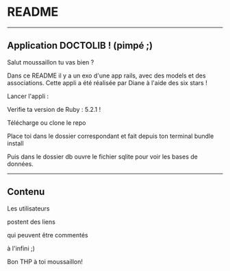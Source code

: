 # README

--------------------------------------------------------------------------------------
Application DOCTOLIB ! (pimpé ;) 
--------------------------------------------------------------------------------------

Salut moussaillon tu vas bien ? 

Dans ce README il y a un exo d'une app rails, avec des models et des associations. Cette appli a été réalisée par Diane à l'aide des six stars !

Lancer l'appli : 

Verifie ta version de Ruby : 5.2.1 !

Télécharge ou clone le repo

Place toi dans le dossier correspondant et fait depuis ton terminal bundle install

Puis dans le dossier db ouvre le fichier sqlite pour voir les bases de données.

----------------------------------------------------------------------------------------
Contenu
----------------------------------------------------------------------------------------


Les utilisateurs

postent des liens

qui peuvent être commentés

à l'infini ;)

Bon THP à toi moussaillon!
